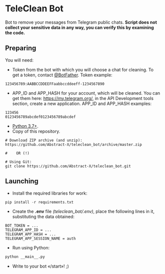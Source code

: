 # TeleClean Bot
Bot to remove your messages from Telegram public chats.
**Script does not collect your sensitive data in any way, you can verify this by examining the code.**

## Preparing
You will need:
- Token from the bot with which you will choose a chat for cleaning. To get a token, contact [@BotFather](https://t.me/BotFather).
Token example:
``` text
123456789:AABBCCDDEEFFaabbccddeeff-1234567890
```
- APP_ID and APP_HASH for your account, which will be cleaned. You can get them here: https://my.telegram.org/, in the API Development tools section, create a new application.
APP_ID and APP_HASH examples:
``` text
123456
0123456789abcdef0123456789abcdef
```
- [Python 3.7+](https://www.python.org/downloads/).
- Copy of this repository.
``` shell script
# Download ZIP archive (and unzip):
https://github.com/Abstract-X/teleclean_bot/archive/master.zip

#    OR (!)

# Using Git:
git clone https://github.com/Abstract-X/teleclean_bot.git
```

## Launching
- Install the required libraries for work:
``` python
pip install -r requirements.txt
```
- Create the **.env** file *(teleclean_bot/.env)*, place the following lines in it, substituting the data obtained:
``` text
BOT_TOKEN = ...
TELEGRAM_APP_ID = ...
TELEGRAM_APP_HASH = ...
TELEGRAM_APP_SESSION_NAME = auth
```
- Run using Python:
``` python
python __main__.py
```
- Write to your bot «/start»! ;)
